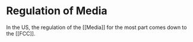 # Regulation of Media
In the US, the regulation of the [[Media]] for the most part comes down to the [[FCC]].